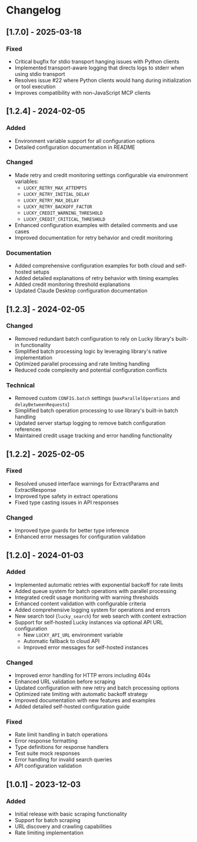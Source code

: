 # Changelog

## [1.7.0] - 2025-03-18

### Fixed

- Critical bugfix for stdio transport hanging issues with Python clients
- Implemented transport-aware logging that directs logs to stderr when using stdio transport
- Resolves issue #22 where Python clients would hang during initialization or tool execution
- Improves compatibility with non-JavaScript MCP clients

## [1.2.4] - 2024-02-05

### Added

- Environment variable support for all configuration options
- Detailed configuration documentation in README

### Changed

- Made retry and credit monitoring settings configurable via environment variables:
  - `LUCKY_RETRY_MAX_ATTEMPTS`
  - `LUCKY_RETRY_INITIAL_DELAY`
  - `LUCKY_RETRY_MAX_DELAY`
  - `LUCKY_RETRY_BACKOFF_FACTOR`
  - `LUCKY_CREDIT_WARNING_THRESHOLD`
  - `LUCKY_CREDIT_CRITICAL_THRESHOLD`
- Enhanced configuration examples with detailed comments and use cases
- Improved documentation for retry behavior and credit monitoring

### Documentation

- Added comprehensive configuration examples for both cloud and self-hosted setups
- Added detailed explanations of retry behavior with timing examples
- Added credit monitoring threshold explanations
- Updated Claude Desktop configuration documentation

## [1.2.3] - 2024-02-05

### Changed

- Removed redundant batch configuration to rely on Lucky library's built-in functionality
- Simplified batch processing logic by leveraging library's native implementation
- Optimized parallel processing and rate limiting handling
- Reduced code complexity and potential configuration conflicts

### Technical

- Removed custom `CONFIG.batch` settings (`maxParallelOperations` and `delayBetweenRequests`)
- Simplified batch operation processing to use library's built-in batch handling
- Updated server startup logging to remove batch configuration references
- Maintained credit usage tracking and error handling functionality

## [1.2.2] - 2025-02-05

### Fixed

- Resolved unused interface warnings for ExtractParams and ExtractResponse
- Improved type safety in extract operations
- Fixed type casting issues in API responses

### Changed

- Improved type guards for better type inference
- Enhanced error messages for configuration validation

## [1.2.0] - 2024-01-03

### Added

- Implemented automatic retries with exponential backoff for rate limits
- Added queue system for batch operations with parallel processing
- Integrated credit usage monitoring with warning thresholds
- Enhanced content validation with configurable criteria
- Added comprehensive logging system for operations and errors
- New search tool (`lucky_search`) for web search with content extraction
- Support for self-hosted Lucky instances via optional API URL configuration
  - New `LUCKY_API_URL` environment variable
  - Automatic fallback to cloud API
  - Improved error messages for self-hosted instances

### Changed

- Improved error handling for HTTP errors including 404s
- Enhanced URL validation before scraping
- Updated configuration with new retry and batch processing options
- Optimized rate limiting with automatic backoff strategy
- Improved documentation with new features and examples
- Added detailed self-hosted configuration guide

### Fixed

- Rate limit handling in batch operations
- Error response formatting
- Type definitions for response handlers
- Test suite mock responses
- Error handling for invalid search queries
- API configuration validation

## [1.0.1] - 2023-12-03

### Added

- Initial release with basic scraping functionality
- Support for batch scraping
- URL discovery and crawling capabilities
- Rate limiting implementation
